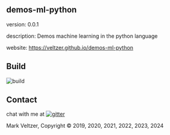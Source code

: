 ## demos-ml-python

version: 0.0.1

description: Demos machine learning in the python language

website: https://veltzer.github.io/demos-ml-python

## Build

![build](https://github.com/veltzer/demos-ml-python/workflows/build/badge.svg)


## Contact

chat with me at [![gitter](https://badges.gitter.im/Join%20Chat.svg)](https://gitter.im/veltzer/mark.veltzer)

Mark Veltzer, Copyright © 2019, 2020, 2021, 2022, 2023, 2024
